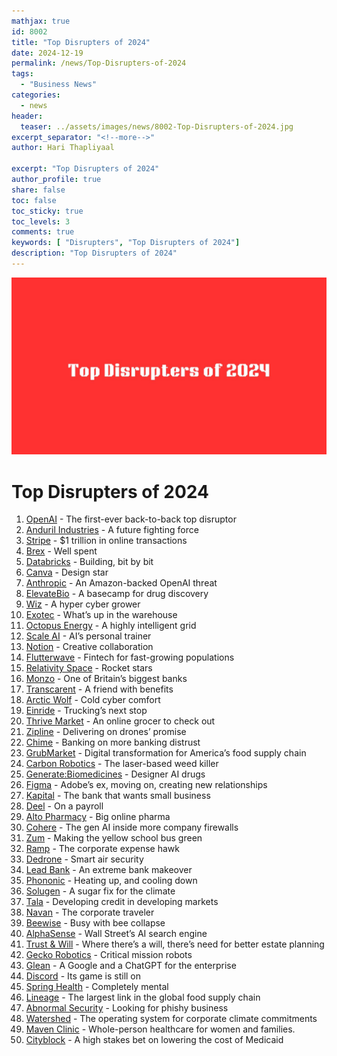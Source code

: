 ```yaml
---
mathjax: true
id: 8002
title: "Top Disrupters of 2024"
date: 2024-12-19
permalink: /news/Top-Disrupters-of-2024
tags:
  - "Business News"
categories:
  - news
header:
  teaser: ../assets/images/news/8002-Top-Disrupters-of-2024.jpg
excerpt_separator: "<!--more-->"
author: Hari Thapliyaal

excerpt: "Top Disrupters of 2024"
author_profile: true
share: false
toc: false
toc_sticky: true
toc_levels: 3
comments: true
keywords: [ "Disrupters", "Top Disrupters of 2024"]
description: "Top Disrupters of 2024"
---
```


![Top Disrupters of 2024](../assets/images/news/8002-Top-Disrupters-of-2024.jpg)

# Top Disrupters of 2024

1. [OpenAI](https://www.cnbc.com/id/107401176) - The first-ever back-to-back top disruptor
2. [Anduril Industries](https://www.cnbc.com/id/107401367) - A future fighting force
3. [Stripe](https://www.cnbc.com/id/107401378) - $1 trillion in online transactions
4. [Brex](https://www.cnbc.com/id/107401399) - Well spent
5. [Databricks](https://www.cnbc.com/id/107401400) - Building, bit by bit
6. [Canva](https://www.cnbc.com/id/107401371) - Design star
7. [Anthropic](https://www.cnbc.com/id/107401412) - An Amazon-backed OpenAI threat
8. [ElevateBio](https://www.cnbc.com/id/107401413) - A basecamp for drug discovery
9. [Wiz](https://www.cnbc.com/id/107401418) - A hyper cyber grower
10. [Exotec](https://www.cnbc.com/id/107401426) - What’s up in the warehouse
11. [Octopus Energy](https://www.cnbc.com/id/107401892) - A highly intelligent grid
12. [Scale AI](https://www.cnbc.com/id/107401981) - AI’s personal trainer
13. [Notion](https://www.cnbc.com/id/107401401) - Creative collaboration
14. [Flutterwave](https://www.cnbc.com/id/107401895) - Fintech for fast-growing populations
15. [Relativity Space](https://www.cnbc.com/id/107401913) - Rocket stars
16. [Monzo](https://www.cnbc.com/id/107401923) - One of Britain’s biggest banks
17. [Transcarent](https://www.cnbc.com/id/107401925) - A friend with benefits
18. [Arctic Wolf](https://www.cnbc.com/id/107401926) - Cold cyber comfort
19. [Einride](https://www.cnbc.com/id/107401932) - Trucking’s next stop
20. [Thrive Market](https://www.cnbc.com/id/107401933) - An online grocer to check out
21. [Zipline](https://www.cnbc.com/id/107401935) - Delivering on drones’ promise
22. [Chime](https://www.cnbc.com/id/107401936) - Banking on more banking distrust
23. [GrubMarket](https://www.cnbc.com/id/107401944) - Digital transformation for America’s food supply chain
24. [Carbon Robotics](https://www.cnbc.com/id/107401949) - The laser-based weed killer
25. [Generate:Biomedicines](https://www.cnbc.com/id/107401952) - Designer AI drugs
26. [Figma](https://www.cnbc.com/id/107401953) - Adobe’s ex, moving on, creating new relationships
27. [Kapital](https://www.cnbc.com/id/107401954) - The bank that wants small business
28. [Deel](https://www.cnbc.com/id/107401956) - On a payroll
29. [Alto Pharmacy](https://www.cnbc.com/id/107401957) - Big online pharma
30. [Cohere](https://www.cnbc.com/id/107401961) - The gen AI inside more company firewalls
31. [Zum](https://www.cnbc.com/id/107401962) - Making the yellow school bus green
32. [Ramp](https://www.cnbc.com/id/107401964) - The corporate expense hawk
33. [Dedrone](https://www.cnbc.com/id/107401967) - Smart air security
34. [Lead Bank](https://www.cnbc.com/id/107401978) - An extreme bank makeover
35. [Phononic](https://www.cnbc.com/id/107401987) - Heating up, and cooling down
36. [Solugen](https://www.cnbc.com/id/107401988) - A sugar fix for the climate
37. [Tala](https://www.cnbc.com/id/107401991) - Developing credit in developing markets
38. [Navan](https://www.cnbc.com/id/107401998) - The corporate traveler
39. [Beewise](https://www.cnbc.com/id/107402009) - Busy with bee collapse
40. [AlphaSense](https://www.cnbc.com/id/107402014) - Wall Street’s AI search engine
41. [Trust & Will](https://www.cnbc.com/id/107401999) - Where there’s a will, there’s need for better estate planning
42. [Gecko Robotics](https://www.cnbc.com/id/107402015) - Critical mission robots
43. [Glean](https://www.cnbc.com/id/107402017) - A Google and a ChatGPT for the enterprise
44. [Discord](https://www.cnbc.com/id/107402019) - Its game is still on
45. [Spring Health](https://www.cnbc.com/id/107402022) - Completely mental
46. [Lineage](https://www.cnbc.com/id/107402023) - The largest link in the global food supply chain
47. [Abnormal Security](https://www.cnbc.com/id/107402024) - Looking for phishy business
48. [Watershed](https://www.cnbc.com/id/107402026) - The operating system for corporate climate commitments
49. [Maven Clinic](https://www.cnbc.com/id/107402029) - Whole-person healthcare for women and families.
50. [Cityblock](https://www.cnbc.com/id/107402031) - A high stakes bet on lowering the cost of Medicaid